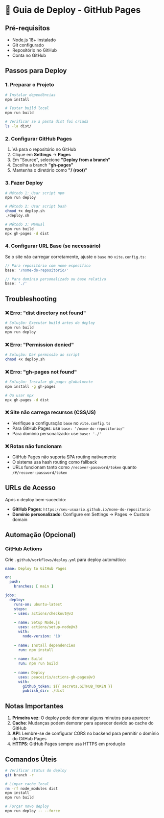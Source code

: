 # 🚀 Guia de Deploy - GitHub Pages

## Pré-requisitos
- Node.js 18+ instalado
- Git configurado
- Repositório no GitHub
- Conta no GitHub

## Passos para Deploy

### 1. Preparar o Projeto
```bash
# Instalar dependências
npm install

# Testar build local
npm run build

# Verificar se a pasta dist foi criada
ls -la dist/
```

### 2. Configurar GitHub Pages
1. Vá para o repositório no GitHub
2. Clique em **Settings** → **Pages**
3. Em "Source", selecione **"Deploy from a branch"**
4. Escolha a branch **"gh-pages"**
5. Mantenha o diretório como **"/ (root)"**

### 3. Fazer Deploy
```bash
# Método 1: Usar script npm
npm run deploy

# Método 2: Usar script bash
chmod +x deploy.sh
./deploy.sh

# Método 3: Manual
npm run build
npx gh-pages -d dist
```

### 4. Configurar URL Base (se necessário)
Se o site não carregar corretamente, ajuste o `base` no `vite.config.ts`:

```typescript
// Para repositório com nome específico
base: '/nome-do-repositorio/'

// Para domínio personalizado ou base relativa
base: './'
```

## Troubleshooting

### ❌ Erro: "dist directory not found"
```bash
# Solução: Executar build antes do deploy
npm run build
npm run deploy
```

### ❌ Erro: "Permission denied"
```bash
# Solução: Dar permissão ao script
chmod +x deploy.sh
```

### ❌ Erro: "gh-pages not found"
```bash
# Solução: Instalar gh-pages globalmente
npm install -g gh-pages

# Ou usar npx
npx gh-pages -d dist
```

### ❌ Site não carrega recursos (CSS/JS)
- Verifique a configuração `base` no `vite.config.ts`
- Para GitHub Pages: use `base: '/nome-do-repositorio/'`
- Para domínio personalizado: use `base: './'`

### ❌ Rotas não funcionam
- GitHub Pages não suporta SPA routing nativamente
- O sistema usa hash routing como fallback
- URLs funcionam tanto como `/recover-password/token` quanto `/#/recover-password/token`

## URLs de Acesso

Após o deploy bem-sucedido:
- **GitHub Pages**: `https://seu-usuario.github.io/nome-do-repositorio`
- **Domínio personalizado**: Configure em Settings → Pages → Custom domain

## Automação (Opcional)

### GitHub Actions
Crie `.github/workflows/deploy.yml` para deploy automático:

```yaml
name: Deploy to GitHub Pages

on:
  push:
    branches: [ main ]

jobs:
  deploy:
    runs-on: ubuntu-latest
    steps:
    - uses: actions/checkout@v3
    
    - name: Setup Node.js
      uses: actions/setup-node@v3
      with:
        node-version: '18'
        
    - name: Install dependencies
      run: npm install
      
    - name: Build
      run: npm run build
      
    - name: Deploy
      uses: peaceiris/actions-gh-pages@v3
      with:
        github_token: ${{ secrets.GITHUB_TOKEN }}
        publish_dir: ./dist
```

## Notas Importantes

1. **Primeira vez**: O deploy pode demorar alguns minutos para aparecer
2. **Cache**: Mudanças podem demorar para aparecer devido ao cache do GitHub
3. **API**: Lembre-se de configurar CORS no backend para permitir o domínio do GitHub Pages
4. **HTTPS**: GitHub Pages sempre usa HTTPS em produção

## Comandos Úteis

```bash
# Verificar status do deploy
git branch -r

# Limpar cache local
rm -rf node_modules dist
npm install
npm run build

# Forçar novo deploy
npm run deploy -- --force
```